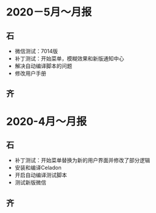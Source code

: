 # 2020－5月～月报

## 石

- 微信测试：7014版
- 补丁测试：开始菜单，模糊效果和新版通知中心
- 解决自动编译脚本的问题
- 修改用户手册

## 齐



# 2020-4月～月报

## 石

- 补丁测试：开始菜单替换为新的用户界面并修改了部分逻辑
- 安装和编译Celadon
- 开启自动编译测试脚本
- 测试新版微信

## 齐